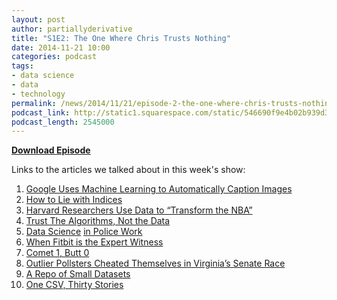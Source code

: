```yaml
---
layout: post
author: partiallyderivative
title: "S1E2: The One Where Chris Trusts Nothing"
date: 2014-11-21 10:00
categories: podcast
tags:
- data science
- data
- technology
permalink: /news/2014/11/21/episode-2-the-one-where-chris-trusts-nothing
podcast_link: http://static1.squarespace.com/static/546690f9e4b02b939d34b2b1/546691b4e4b01fdff0c848ac/546e8741e4b0a49f8ef726ec/1416529729314/Partially_Derivative_Episode_2.mp3
podcast_length: 2545000
---
```


[**Download Episode**](http://static1.squarespace.com/static/546690f9e4b02b939d34b2b1/546691b4e4b01fdff0c848ac/546e8741e4b0a49f8ef726ec/1416529729314/Partially_Derivative_Episode_2.mp3)

Links to the articles we talked about in this week's show:

1.  [Google Uses Machine Learning to Automatically Caption
Images](http://motherboard.vice.com/read/google-and-stanford-just-released-the-same-research-on-neural-networks)
2.  [How to Lie with
Indices](http://www.economist.com/news/leaders/21631025-learn-ruses-international-country-rankings-how-lie-indices)
3.  [Harvard Researchers Use Data to “Transform the
NBA”](http://www.wired.com/2014/11/nba-mapmakers/)
4.  [Trust The Algorithms, Not the
Data](http://www.analyticbridge.com/profiles/blogs/when-to-trust-the-algorithms-and-not-the-data)
5.  [Data
Science](http://technical.ly/philly/2014/11/13/septa-now-team-cops-turned-data-scientists/)
[in Police Work](https://github.com/seanjtaylor/out-for-justice)
6.  [When Fitbit is the Expert
Witness](http://www.theatlantic.com/technology/archive/2014/11/when-fitbit-is-the-expert-witness/382936/)
7.  [Comet 1, Butt
0](http://blogs.wsj.com/speakeasy/2014/11/13/did-kim-kardashian-break-the-internet-how-she-compared-with-the-comet-landing-on-twitter/?mod=e2fb)
8.  [Outlier Pollsters Cheated Themselves in Virginia’s Senate
Race](http://fivethirtyeight.com/datalab/outlier-pollsters-cheated-themselves-in-virginias-senate-race/)
9.  [A Repo of Small Datasets](https://github.com/dariusk/corpora)
10. [One CSV, Thirty
Stories](http://blog.whatfettle.com/2014/10/13/one-csv-thirty-stories/)
